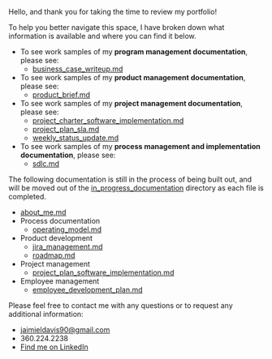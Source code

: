 Hello, and thank you for taking the time to review my portfolio!

To help you better navigate this space, I have broken down what information is available and where you can find it below.
* To see work samples of my **program management documentation**, please see:
  * [business_case_writeup.md](https://github.com/JaimieLD/pdm_portfolio/blob/main/program_management/business_case_writeup.md)
* To see work samples of my **product management documentation**, please see:
  * [product_brief.md](https://github.com/JaimieLD/pdm_portfolio/blob/main/product_development/product_brief.md)
* To see work samples of my **project management documentation**, please see:
  * [project_charter_software_implementation.md](https://github.com/JaimieLD/pdm_portfolio/blob/main/project_management/project_charter_software_implementation.md)
  * [project_plan_sla.md](https://github.com/JaimieLD/pdm_portfolio/blob/main/project_management/project_plan_sla.md)
  * [weekly_status_update.md](https://github.com/JaimieLD/pdm_portfolio/blob/main/project_management/weekly_status_update.md)
* To see work samples of my **process management and implementation documentation**, please see:
  * [sdlc.md](https://github.com/JaimieLD/pdm_portfolio/blob/main/process/sdlc.md)

The following documentation is still in the process of being built out, and will be moved out of the [in_progress_documentation](https://github.com/JaimieLD/pdm_portfolio/tree/main/in_progress_documentation) directory as each file is completed.
* [about_me.md](https://github.com/JaimieLD/pdm_portfolio/blob/main/in_progress_documentation/about_me.md)
* Process documentation
  * [operating_model.md](https://github.com/JaimieLD/pdm_portfolio/blob/main/in_progress_documentation/operating_model.md)
* Product development
  * [jira_management.md](https://github.com/JaimieLD/pdm_portfolio/blob/main/in_progress_documentation/jira_management.md)
  * [roadmap.md](https://github.com/JaimieLD/pdm_portfolio/blob/main/in_progress_documentation/roadmap.md)
* Project management
  * [project_plan_software_implementation.md](https://github.com/JaimieLD/pdm_portfolio/blob/main/in_progress_documentation/project_plan_software_implementation.md)
* Employee management
  * [employee_development_plan.md](https://github.com/JaimieLD/pdm_portfolio/blob/main/in_progress_documentation/employee_development_plan.md)

Please feel free to contact me with any questions or to request any additional information:
* [jaimieldavis90@gmail.com](mailto:jaimieldavis90@gmail.com)
* 360.224.2238
* [Find me on LinkedIn](https://www.linkedin.com/in/jaimie-l-davis/)
